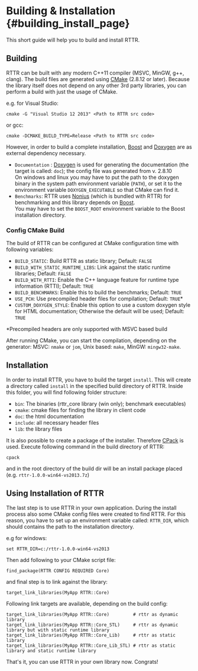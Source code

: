 Building & Installation   {#building_install_page}
========================

This short guide will help you to build and install RTTR.

Building
--------
RTTR can be built with any modern C++11 compiler (MSVC, MinGW, g++, clang). 
The build files are generated using <a target="_blank" href=http://www.cmake.org/>CMake</a> (2.8.12 or later).
Because the library itself does not depend on any other 3rd party libraries, you can perform a build with just the usage of CMake.

e.g. for Visual Studio:

    cmake -G "Visual Studio 12 2013" <Path to RTTR src code>
    
or gcc:

    cmake -DCMAKE_BUILD_TYPE=Release <Path to RTTR src code>

However, in order to build a complete installation, <a target="_blank" href="http://www.boost.org/">Boost</a> and <a target="_blank" href="http://www.doxygen.org/">Doxygen</a>
are as external dependency necessary.

- `Documentation` : <a target="_blank" href="http://www.doxygen.org/">Doxygen</a> is used for generating the documentation (the target is called: `doc`); the config file was generated from v. 2.8.10<br>
On windows and linux you may have to put the path to the doxygen binary in the system path environment variable (`PATH`),
or set it to the environment variable `DOXYGEN_EXECUTABLE` so that CMake can find it.
- `Benchmarks`: RTTR uses <a target="_blank" href="http://flamingdangerzone.com/nonius/">Nonius</a> (which is bundled with RTTR) for benchmarking and this library depends 
on <a target="_blank" href="http://flamingdangerzone.com/nonius/#main_content">Boost</a>.<br>
You may have to set the `BOOST_ROOT` environment variable to the Boost installation directory.


### Config CMake Build ###
The build of RTTR can be configured at CMake configuration time with following variables:

- `BUILD_STATIC`: Build RTTR as static library; Default: `FALSE`
- `BUILD_WITH_STATIC_RUNTIME_LIBS`: Link against the static runtime libraries; Default: `FALSE`
- `BUILD_WITH_RTTI`: Enable the C++ language feature for runtime type information (RTTI); Default: `TRUE`
- `BUILD_BENCHMARKS`: Enable this to build the benchmarks; Default: `TRUE`
- `USE_PCH`: Use precompiled header files for compilation; Default: `TRUE`*
- `CUSTOM_DOXYGEN_STYLE`: Enable this option to use a custom doxygen style for HTML documentation; Otherwise the default will be used; Default: `TRUE`

\*Precompiled headers are only supported with MSVC based build

After running CMake, you can start the compilation, depending on the generator: MSVC: `nmake` or `jom`, Unix based: `make`, MinGW: `mingw32-make`.

Installation
-------------
In order to install RTTR, you have to build the target `install`. This will create a directory called `install` in the specified build directory of RTTR.
Inside this folder, you will find following folder structure:

- `bin`: The binaries (rttr_core library (win only); benchmark executables)
- `cmake`: cmake files for finding the library in client code
- `doc`: the html documentation
- `include`: all necessary header files
- `lib`: the library files

It is also possible to create a package of the installer. Therefore <a target="_blank" href="http://www.cmake.org/Wiki/CMake:Packaging_With_CPack">CPack</a> is used.
Execute following command in the build directory of RTTR:

    cpack
    
and in the root directory of the build dir will be an install package placed (e.g. `rttr-1.0.0-win64-vs2013.7z`)

Using Installation of RTTR
--------------------------
The last step is to use RTTR in your own application. During the install process also some CMake config files were created to find RTTR.
For this reason, you have to set up an environment variable called: `RTTR_DIR`, which should contains the path to the installation directory.

e.g for windows:

    set RTTR_DIR=c:/rttr-1.0.0-win64-vs2013

Then add following to your CMake script file:

    find_package(RTTR CONFIG REQUIRED Core)

and final step is to link against the library:

    target_link_libraries(MyApp RTTR::Core)
    
Following link targets are available, depending on the build config:

    target_link_libraries(MyApp RTTR::Core)         # rttr as dynamic library
    target_link_libraries(MyApp RTTR::Core_STL)     # rttr as dynamic library but with static runtime library
    target_link_libraries(MyApp RTTR::Core_Lib)     # rttr as static library
    target_link_libraries(MyApp RTTR::Core_Lib_STL) # rttr as static library and static runtime library

That's it, you can use RTTR in your own library now. Congrats!
